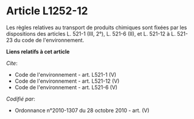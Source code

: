# Article L1252-12

Les règles relatives au transport de produits chimiques sont fixées par les dispositions des articles L. 521-1 (III, 2°), L.
521-6 (II), et L. 521-12 à L. 521-23 du code de l'environnement.

**Liens relatifs à cet article**

_Cite_:

  - Code de l'environnement - art. L521-1 (V)
  - Code de l'environnement - art. L521-12 (V)
  - Code de l'environnement - art. L521-6 (V)

_Codifié par_:

  - Ordonnance n°2010-1307 du 28 octobre 2010 - art. (V)
